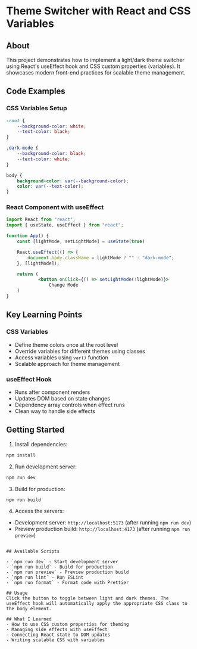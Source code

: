 # Theme Switcher with React and CSS Variables

## About
This project demonstrates how to implement a light/dark theme switcher using React's useEffect hook and CSS custom properties (variables). It showcases modern front-end practices for scalable theme management.

## Code Examples

### CSS Variables Setup
```css
:root {
    --background-color: white;
    --text-color: black;
}

.dark-mode {
    --background-color: black;
    --text-color: white;
}

body {
    background-color: var(--background-color);
    color: var(--text-color);
}
```

### React Component with useEffect
```jsx
import React from "react";
import { useState, useEffect } from "react";

function App() {
    const [lightMode, setLightMode] = useState(true)

    React.useEffect(() => {
        document.body.className = lightMode ? "" : "dark-mode";
    }, [lightMode]);

    return (
            <button onClick={() => setLightMode(!lightMode)}>
                Change Mode
    )
}
```

## Key Learning Points

### CSS Variables
- Define theme colors once at the root level
- Override variables for different themes using classes
- Access variables using `var()` function
- Scalable approach for theme management

### useEffect Hook
- Runs after component renders
- Updates DOM based on state changes
- Dependency array controls when effect runs
- Clean way to handle side effects

## Getting Started

1. Install dependencies:
```bash
npm install
```

2. Run development server:
```bash
npm run dev
```

3. Build for production:
```bash
npm run build
```

4. Access the servers:
- Development server: `http://localhost:5173` (after running `npm run dev`)
- Preview production build: `http://localhost:4173` (after running `npm run preview`)
```

## Available Scripts

- `npm run dev` - Start development server
- `npm run build` - Build for production
- `npm run preview` - Preview production build
- `npm run lint` - Run ESLint
- `npm run format` - Format code with Prettier

## Usage
Click the button to toggle between light and dark themes. The useEffect hook will automatically apply the appropriate CSS class to the body element.

## What I Learned
- How to use CSS custom properties for theming
- Managing side effects with useEffect
- Connecting React state to DOM updates
- Writing scalable CSS with variables